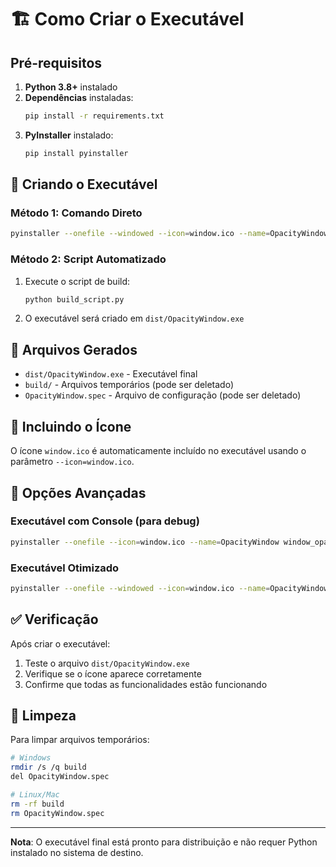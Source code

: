 # 🏗️ Como Criar o Executável

## Pré-requisitos

1. **Python 3.8+** instalado
2. **Dependências** instaladas:
   ```bash
   pip install -r requirements.txt
   ```
3. **PyInstaller** instalado:
   ```bash
   pip install pyinstaller
   ```

## 🚀 Criando o Executável

### Método 1: Comando Direto

```bash
pyinstaller --onefile --windowed --icon=window.ico --name=OpacityWindow window_opacity_controller.py
```

### Método 2: Script Automatizado

1. Execute o script de build:
   ```bash
   python build_script.py
   ```

2. O executável será criado em `dist/OpacityWindow.exe`

## 📁 Arquivos Gerados

- `dist/OpacityWindow.exe` - Executável final
- `build/` - Arquivos temporários (pode ser deletado)
- `OpacityWindow.spec` - Arquivo de configuração (pode ser deletado)

## 🎨 Incluindo o Ícone

O ícone `window.ico` é automaticamente incluído no executável usando o parâmetro `--icon=window.ico`.

## 🔧 Opções Avançadas

### Executável com Console (para debug)
```bash
pyinstaller --onefile --icon=window.ico --name=OpacityWindow window_opacity_controller.py
```

### Executável Otimizado
```bash
pyinstaller --onefile --windowed --icon=window.ico --name=OpacityWindow --optimize=2 window_opacity_controller.py
```

## ✅ Verificação

Após criar o executável:

1. Teste o arquivo `dist/OpacityWindow.exe`
2. Verifique se o ícone aparece corretamente
3. Confirme que todas as funcionalidades estão funcionando

## 🧹 Limpeza

Para limpar arquivos temporários:

```bash
# Windows
rmdir /s /q build
del OpacityWindow.spec

# Linux/Mac
rm -rf build
rm OpacityWindow.spec
```

---

**Nota**: O executável final está pronto para distribuição e não requer Python instalado no sistema de destino. 